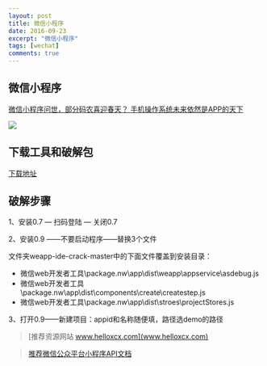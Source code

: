 ```yaml
---
layout: post
title: 微信小程序
date: 2016-09-23
excerpt: "微信小程序"
tags: [wechat]
comments: true
---
```


## 微信小程序

[微信小程序问世，部分码农喜迎春天？ 手机操作系统未来依然是APP的天下](http://tech.163.com/16/0922/13/C1IRTBJB00097U7R.html)


![](http://i.imgur.com/ZyCznig.png)



## 下载工具和破解包

[下载地址](https://github.com/vivianking6855/vivianking6855.github.io/blob/master/datum/tools/wechat%E5%B0%8F%E7%A8%8B%E5%BA%8F.rar)

## 破解步骤

1、安装0.7 — 扫码登陆 — 关闭0.7

2、安装0.9 ——不要启动程序——替换3个文件

文件夹weapp-ide-crack-master中的下面文件覆盖到安装目录：

- 微信web开发者工具\package.nw\app\dist\weapp\appservice\asdebug.js
- 微信web开发者工具\package.nw\app\dist\components\create\createstep.js
- 微信web开发者工具\package.nw\app\dist\stroes\projectStores.js

3、打开0.9——新建项目：appid和名称随便填，路径选demo的路径


> [推荐资源网站 www.helloxcx.com](www.helloxcx.com)

> [推荐微信公众平台小程序API文档](http://wxopen.notedown.cn/)
